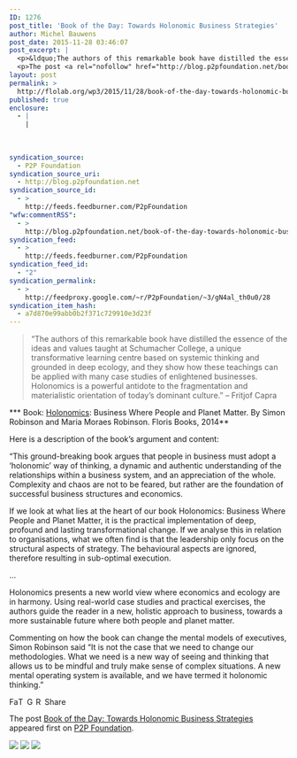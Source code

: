 ```yaml
---
ID: 1276
post_title: 'Book of the Day: Towards Holonomic Business Strategies'
author: Michel Bauwens
post_date: 2015-11-28 03:46:07
post_excerpt: |
  <p>&ldquo;The authors of this remarkable book have distilled the essence of the ideas and values taught at Schumacher College, a unique transformative learning centre based on systemic thinking and grounded in deep ecology, and they show how these teachings can be applied with many case studies of enlightened businesses. Holonomics is a powerful antidote to [&hellip;]</p>
  <p>The post <a rel="nofollow" href="http://blog.p2pfoundation.net/book-of-the-day-towards-holonomic-business-strategies/2015/11/28">Book of the Day: Towards Holonomic Business Strategies</a> appeared first on <a rel="nofollow" href="http://blog.p2pfoundation.net/">P2P Foundation</a>.</p>
layout: post
permalink: >
  http://flolab.org/wp3/2015/11/28/book-of-the-day-towards-holonomic-business-strategies/
published: true
enclosure:
  - |
    |
        
        
        
syndication_source:
  - P2P Foundation
syndication_source_uri:
  - http://blog.p2pfoundation.net
syndication_source_id:
  - >
    http://feeds.feedburner.com/P2pFoundation
"wfw:commentRSS":
  - >
    http://blog.p2pfoundation.net/book-of-the-day-towards-holonomic-business-strategies/2015/11/28/feed
syndication_feed:
  - >
    http://feeds.feedburner.com/P2pFoundation
syndication_feed_id:
  - "2"
syndication_permalink:
  - >
    http://feedproxy.google.com/~r/P2pFoundation/~3/gN4al_th0u0/28
syndication_item_hash:
  - a7d870e99abb0b2f371c729910e3d23f
---
```

> “The authors of this remarkable book have distilled the essence of the ideas and values taught at Schumacher College, a unique transformative learning centre based on systemic thinking and grounded in deep ecology, and they show how these teachings can be applied with many case studies of enlightened businesses. Holonomics is a powerful antidote to the fragmentation and materialistic orientation of today’s dominant culture.” – Fritjof Capra

*** Book: [Holonomics][1]: Business Where People and Planet Matter. By Simon Robinson and Maria Moraes Robinson. Floris Books, 2014**

Here is a description of the book’s argument and content:

“This ground-breaking book argues that people in business must adopt a ‘holonomic’ way of thinking, a dynamic and authentic understanding of the relationships within a business system, and an appreciation of the whole. Complexity and chaos are not to be feared, but rather are the foundation of successful business structures and economics.

If we look at what lies at the heart of our book Holonomics: Business Where People and Planet Matter, it is the practical implementation of deep, profound and lasting transformational change. If we analyse this in relation to organisations, what we often find is that the leadership only focus on the structural aspects of strategy. The behavioural aspects are ignored, therefore resulting in sub-optimal execution.

…

Holonomics presents a new world view where economics and ecology are in harmony. Using real-world case studies and practical exercises, the authors guide the reader in a new, holistic approach to business, towards a more sustainable future where both people and planet matter.

Commenting on how the book can change the mental models of executives, Simon Robinson said “It is not the case that we need to change our methodologies. What we need is a new way of seeing and thinking that allows us to be mindful and truly make sense of complex situations. A new mental operating system is available, and we have termed it holonomic thinking.”

<a class="a2a_button_facebook" href="http://www.addtoany.com/add_to/facebook?linkurl=http%3A%2F%2Fblog.p2pfoundation.net%2Fbook-of-the-day-towards-holonomic-business-strategies%2F2015%2F11%2F28&linkname=Book%20of%20the%20Day%3A%20Towards%20Holonomic%20Business%20Strategies" title="Facebook" rel="nofollow"><img src="http://blog.p2pfoundation.net/wp-content/plugins/add-to-any/icons/facebook.png" width="16" height="16" alt="Facebook" /></a><a class="a2a_button_twitter" href="http://www.addtoany.com/add_to/twitter?linkurl=http%3A%2F%2Fblog.p2pfoundation.net%2Fbook-of-the-day-towards-holonomic-business-strategies%2F2015%2F11%2F28&linkname=Book%20of%20the%20Day%3A%20Towards%20Holonomic%20Business%20Strategies" title="Twitter" rel="nofollow"><img src="http://blog.p2pfoundation.net/wp-content/plugins/add-to-any/icons/twitter.png" width="16" height="16" alt="Twitter" /></a><a class="a2a_button_google_plus" href="http://www.addtoany.com/add_to/google_plus?linkurl=http%3A%2F%2Fblog.p2pfoundation.net%2Fbook-of-the-day-towards-holonomic-business-strategies%2F2015%2F11%2F28&linkname=Book%20of%20the%20Day%3A%20Towards%20Holonomic%20Business%20Strategies" title="Google+" rel="nofollow"><img src="http://blog.p2pfoundation.net/wp-content/plugins/add-to-any/icons/google_plus.png" width="16" height="16" alt="Google+" /></a><a class="a2a_button_reddit" href="http://www.addtoany.com/add_to/reddit?linkurl=http%3A%2F%2Fblog.p2pfoundation.net%2Fbook-of-the-day-towards-holonomic-business-strategies%2F2015%2F11%2F28&linkname=Book%20of%20the%20Day%3A%20Towards%20Holonomic%20Business%20Strategies" title="Reddit" rel="nofollow"><img src="http://blog.p2pfoundation.net/wp-content/plugins/add-to-any/icons/reddit.png" width="16" height="16" alt="Reddit" /></a><a class="a2a_dd a2a_target addtoany_share_save" href="https://www.addtoany.com/share#url=http%3A%2F%2Fblog.p2pfoundation.net%2Fbook-of-the-day-towards-holonomic-business-strategies%2F2015%2F11%2F28&title=Book%20of%20the%20Day%3A%20Towards%20Holonomic%20Business%20Strategies" id="wpa2a_4"><img src="http://blog.p2pfoundation.net/wp-content/plugins/add-to-any/share_save_120_16.png" width="120" height="16" alt="Share" /></a>

The post <a rel="nofollow" href="http://blog.p2pfoundation.net/book-of-the-day-towards-holonomic-business-strategies/2015/11/28">Book of the Day: Towards Holonomic Business Strategies</a> appeared first on <a rel="nofollow" href="http://blog.p2pfoundation.net/">P2P Foundation</a>.

<div class="feedflare">
  <a href="http://feeds.feedburner.com/~ff/P2pFoundation?a=gN4al_th0u0:L3YQDoONxGU:7Q72WNTAKBA"><img src="http://feeds.feedburner.com/~ff/P2pFoundation?d=7Q72WNTAKBA" border="0" /></img></a> <a href="http://feeds.feedburner.com/~ff/P2pFoundation?a=gN4al_th0u0:L3YQDoONxGU:D7DqB2pKExk"><img src="http://feeds.feedburner.com/~ff/P2pFoundation?i=gN4al_th0u0:L3YQDoONxGU:D7DqB2pKExk" border="0" /></img></a> <a href="http://feeds.feedburner.com/~ff/P2pFoundation?a=gN4al_th0u0:L3YQDoONxGU:2mJPEYqXBVI"><img src="http://feeds.feedburner.com/~ff/P2pFoundation?d=2mJPEYqXBVI" border="0" /></img></a>
</div>

<img src="http://feeds.feedburner.com/~r/P2pFoundation/~4/gN4al_th0u0" height="1" width="1" alt="" />

 [1]: https://transitionconsciousness.wordpress.com/holonomics/